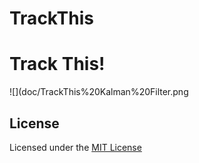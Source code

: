 # TrackThis

# Track This!

![](doc/TrackThis%20Kalman%20Filter.png

## License

Licensed under the [MIT License](LICENSE)
